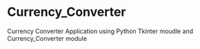 # Currency_Converter
Currency Converter Application using Python Tkinter moudle and Currency_Converter module
